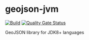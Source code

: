 # geojson-jvm

[![Build](https://github.com/svvarm/geojson-jvm/actions/workflows/build.yaml/badge.svg?branch=master)](https://github.com/svvarm/geojson-jvm/actions/workflows/build.yaml)
[![Quality Gate Status](https://sonarcloud.io/api/project_badges/measure?project=geojson-jvm&metric=alert_status)](https://sonarcloud.io/dashboard?id=geojson-jvm)

GeoJSON library for JDK8+ languages
